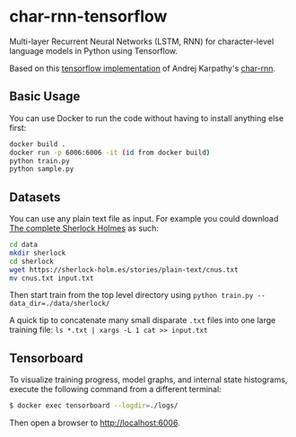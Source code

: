 char-rnn-tensorflow
===

Multi-layer Recurrent Neural Networks (LSTM, RNN) for character-level language models in Python using Tensorflow.

Based on this [tensorflow implementation](https://github.com/sherjilozair/char-rnn-tensorflow) of Andrej Karpathy's [char-rnn](https://github.com/karpathy/char-rnn).

## Basic Usage
You can use Docker to run the code without having to install anything else first:
```bash
docker build .
docker run -p 6006:6006 -it (id from docker build)
python train.py
python sample.py
```

## Datasets
You can use any plain text file as input. For example you could download [The complete Sherlock Holmes](https://sherlock-holm.es/ascii/) as such:

```bash
cd data
mkdir sherlock
cd sherlock
wget https://sherlock-holm.es/stories/plain-text/cnus.txt
mv cnus.txt input.txt
```

Then start train from the top level directory using `python train.py --data_dir=./data/sherlock/`

A quick tip to concatenate many small disparate `.txt` files into one large training file: `ls *.txt | xargs -L 1 cat >> input.txt`

## Tensorboard
To visualize training progress, model graphs, and internal state histograms, execute the following command from a different terminal:
```bash
$ docker exec tensorboard --logdir=./logs/
```

Then open a browser to [http://localhost:6006](http://localhost:6006).

